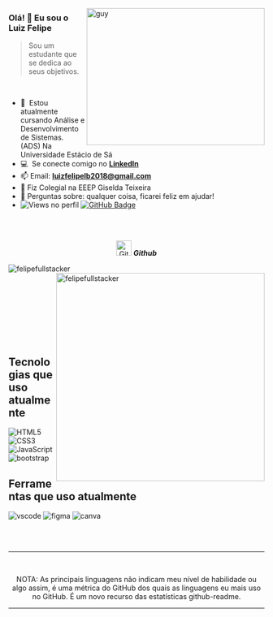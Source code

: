  <img align="right" height="270px" alt="guy" width="350" src="https://i.pinimg.com/originals/e4/26/70/e426702edf874b181aced1e2fa5c6cde.gif" /> </a>
 
### Olá! 👋 Eu sou o Luiz Felipe 

> Sou um estudante que se dedica ao seus objetivos.
<br />

- 🌱 &nbsp;Estou atualmente cursando Análise e Desenvolvimento de Sistemas. (ADS) Na Universidade Estácio de Sá
- :computer: &nbsp;Se conecte comigo no **[LinkedIn]**
- 📫 Email: **luizfelipelb2018@gmail.com**
- 📝 Fiz Colegial na EEEP Giselda Teixeira
- 💬 Perguntas sobre: qualquer coisa, ficarei feliz em ajudar!
- 	<img src="https://komarev.com/ghpvc/?username=thenuka99&label=Profile%20views&color=brightgreen&style=plastic" alt="Views no perfil" /> 
	<a href="https://github.com/thenuka99?tab=followers"><img src="https://img.shields.io/github/followers/thenuka99?label=Followers&style=social" alt="GitHub Badge"></a>
<br><br>

<p align="center">
 <img src="https://media.giphy.com/media/W5eoZHPpUx9sapR0eu/giphy.gif" width="30" alt="Git"/>&nbsp;<i><b>Github</b></i>
</p>
 
<p>
 <img align="left" src="https://github-readme-stats.vercel.app/api/top-langs?username=felipefullstacker&langs_count=10&show_icons=true&locale=en&layout=compact&theme=chartreuse-dark" alt="felipefullstacker" />
</p>
<p>&nbsp;<img align="right" src="https://github-readme-stats.vercel.app/api?username=felipefullstacker&show_icons=true&locale=en&theme=chartreuse-dark" alt="felipefullstacker" width="410"/>
</p>

<br><br><br><br><br><br><br>

## Tecnologias que uso atualmente


<div>
  <img  alt="HTML5" src="https://img.shields.io/badge/html5-%23E34F26.svg?style=for-the-badge&logo=html5&logoColor=white"/>
  <img  alt="CSS3" src="https://img.shields.io/badge/css3-%231572B6.svg?style=for-the-badge&logo=css3&logoColor=white"/>
  <img  alt="JavaScript" src="https://img.shields.io/badge/javascript-%23323330.svg?style=for-the-badge&logo=javascript&logoColor=%23F7DF1E"/>
  <img  alt="bootstrap" src ="https://img.shields.io/badge/Bootstrap-563D7C?style=for-the-badge&logo=bootstrap&logoColor=white"/>
 
</div>

## Ferramentas que uso atualmente


<div>
  <img  alt="vscode" src="https://img.shields.io/badge/Visual_Studio_Code-0078D4?style=for-the-badge&logo=visual%20studio%20code&logoColor=white"/> 
  <img  alt="figma" src="https://img.shields.io/badge/Figma-F24E1E?style=for-the-badge&logo=figma&logoColor=white"/>
  <img  alt="canva" src="https://img.shields.io/badge/Canva-%2300C4CC.svg?&style=for-the-badge&logo=Canva&logoColor=white"/>

 </div>

<br><br>

[linkedin]: https://www.linkedin.com/in/luizfelipelb/ 

------
<br>

<p align="center">
    NOTA: As principais linguagens não indicam meu nível de habilidade ou algo assim, é uma métrica do GitHub dos quais as linguagens eu mais uso no GitHub. É um novo recurso das estatísticas github-readme.
</p>

-----
